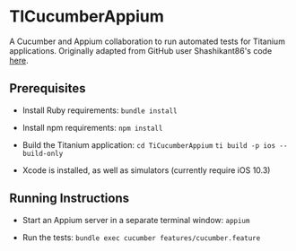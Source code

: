 # TICucumberAppium

A Cucumber and Appium collaboration to run automated tests for Titanium applications. Originally adapted from GitHub user Shashikant86's code [here](https://github.com/Shashikant86/cucumber-appium).

## Prerequisites

* Install Ruby requirements: `bundle install`

* Install npm requirements: `npm install`

* Build the Titanium application:
`cd TiCucumberAppium`
`ti build -p ios --build-only`

* Xcode is installed, as well as simulators (currently require iOS 10.3)

## Running Instructions

* Start an Appium server in a separate terminal window: `appium`

* Run the tests: `bundle exec cucumber features/cucumber.feature`
